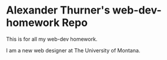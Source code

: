 # Alexander Thurner's web-dev-homework Repo

This is for all my web-dev homework.

I am a new web designer at The University of Montana.
